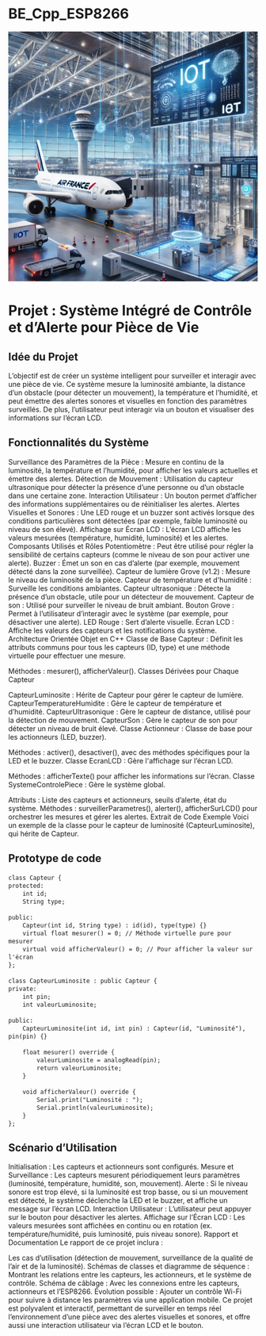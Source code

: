 # BE_Cpp_ESP8266


![Aeroporto Inteligente](Smart_Airport/Images/AI_Airport.png)




# Projet : Système Intégré de Contrôle et d’Alerte pour Pièce de Vie

## Idée du Projet
L’objectif est de créer un système intelligent pour surveiller et interagir avec une pièce de vie. Ce système mesure la luminosité ambiante, la distance d’un obstacle (pour détecter un mouvement), la température et l’humidité, et peut émettre des alertes sonores et visuelles en fonction des paramètres surveillés. De plus, l’utilisateur peut interagir via un bouton et visualiser des informations sur l’écran LCD.

## Fonctionnalités du Système
Surveillance des Paramètres de la Pièce : Mesure en continu de la luminosité, la température et l’humidité, pour afficher les valeurs actuelles et émettre des alertes.
Détection de Mouvement : Utilisation du capteur ultrasonique pour détecter la présence d’une personne ou d’un obstacle dans une certaine zone.
Interaction Utilisateur : Un bouton permet d’afficher des informations supplémentaires ou de réinitialiser les alertes.
Alertes Visuelles et Sonores : Une LED rouge et un buzzer sont activés lorsque des conditions particulières sont détectées (par exemple, faible luminosité ou niveau de son élevé).
Affichage sur Écran LCD : L’écran LCD affiche les valeurs mesurées (température, humidité, luminosité) et les alertes.
Composants Utilisés et Rôles
Potentiomètre : Peut être utilisé pour régler la sensibilité de certains capteurs (comme le niveau de son pour activer une alerte).
Buzzer : Émet un son en cas d’alerte (par exemple, mouvement détecté dans la zone surveillée).
Capteur de lumière Grove (v1.2) : Mesure le niveau de luminosité de la pièce.
Capteur de température et d'humidité : Surveille les conditions ambiantes.
Capteur ultrasonique : Détecte la présence d’un obstacle, utile pour un détecteur de mouvement.
Capteur de son : Utilisé pour surveiller le niveau de bruit ambiant.
Bouton Grove : Permet à l’utilisateur d’interagir avec le système (par exemple, pour désactiver une alerte).
LED Rouge : Sert d’alerte visuelle.
Écran LCD : Affiche les valeurs des capteurs et les notifications du système.
Architecture Orientée Objet en C++
Classe de Base Capteur : Définit les attributs communs pour tous les capteurs (ID, type) et une méthode virtuelle pour effectuer une mesure.

Méthodes : mesurer(), afficherValeur().
Classes Dérivées pour Chaque Capteur

CapteurLuminosite : Hérite de Capteur pour gérer le capteur de lumière.
CapteurTemperatureHumidite : Gère le capteur de température et d’humidité.
CapteurUltrasonique : Gère le capteur de distance, utilisé pour la détection de mouvement.
CapteurSon : Gère le capteur de son pour détecter un niveau de bruit élevé.
Classe Actionneur : Classe de base pour les actionneurs (LED, buzzer).

Méthodes : activer(), desactiver(), avec des méthodes spécifiques pour la LED et le buzzer.
Classe EcranLCD : Gère l'affichage sur l’écran LCD.

Méthodes : afficherTexte() pour afficher les informations sur l’écran.
Classe SystemeControlePiece : Gère le système global.

Attributs : Liste des capteurs et actionneurs, seuils d’alerte, état du système.
Méthodes : surveillerParametres(), alerter(), afficherSurLCD() pour orchestrer les mesures et gérer les alertes.
Extrait de Code Exemple
Voici un exemple de la classe pour le capteur de luminosité (CapteurLuminosite), qui hérite de Capteur.


## Prototype de code
```
class Capteur {
protected:
    int id;
    String type;

public:
    Capteur(int id, String type) : id(id), type(type) {}
    virtual float mesurer() = 0; // Méthode virtuelle pure pour mesurer
    virtual void afficherValeur() = 0; // Pour afficher la valeur sur l'écran
};

class CapteurLuminosite : public Capteur {
private:
    int pin;
    int valeurLuminosite;

public:
    CapteurLuminosite(int id, int pin) : Capteur(id, "Luminosité"), pin(pin) {}

    float mesurer() override {
        valeurLuminosite = analogRead(pin);
        return valeurLuminosite;
    }

    void afficherValeur() override {
        Serial.print("Luminosité : ");
        Serial.println(valeurLuminosite);
    }
};
```

## Scénario d’Utilisation
Initialisation : Les capteurs et actionneurs sont configurés.
Mesure et Surveillance : Les capteurs mesurent périodiquement leurs paramètres (luminosité, température, humidité, son, mouvement).
Alerte : Si le niveau sonore est trop élevé, si la luminosité est trop basse, ou si un mouvement est détecté, le système déclenche la LED et le buzzer, et affiche un message sur l’écran LCD.
Interaction Utilisateur : L’utilisateur peut appuyer sur le bouton pour désactiver les alertes.
Affichage sur l’Écran LCD : Les valeurs mesurées sont affichées en continu ou en rotation (ex. température/humidité, puis luminosité, puis niveau sonore).
Rapport et Documentation
Le rapport de ce projet inclura :

Les cas d’utilisation (détection de mouvement, surveillance de la qualité de l’air et de la luminosité).
Schémas de classes et diagramme de séquence : Montrant les relations entre les capteurs, les actionneurs, et le système de contrôle.
Schéma de câblage : Avec les connexions entre les capteurs, actionneurs et l’ESP8266.
Évolution possible : Ajouter un contrôle Wi-Fi pour suivre à distance les paramètres via une application mobile.
Ce projet est polyvalent et interactif, permettant de surveiller en temps réel l’environnement d’une pièce avec des alertes visuelles et sonores, et offre aussi une interaction utilisateur via l’écran LCD et le bouton.
